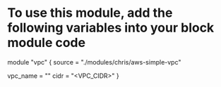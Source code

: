 # To use this module, add the following variables into your block module code

module "vpc" {
  source = "./modules/chris/aws-simple-vpc"

  vpc_name = "<VPC NAME>"
  cidr = "<VPC_CIDR>"
}
